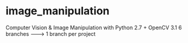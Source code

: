 # image_manipulation
Computer Vision &amp; Image Manipulation with Python 2.7 + OpenCV 3.1
6 branches ---> 1 branch per project
